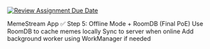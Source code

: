 [![Review Assignment Due Date](https://classroom.github.com/assets/deadline-readme-button-22041afd0340ce965d47ae6ef1cefeee28c7c493a6346c4f15d667ab976d596c.svg)](https://classroom.github.com/a/ZSpY70mI)

MemeStream App
✅ Step 5: Offline Mode + RoomDB (Final PoE)
Use RoomDB to cache memes locally
Sync to server when online
Add background worker using WorkManager if needed
